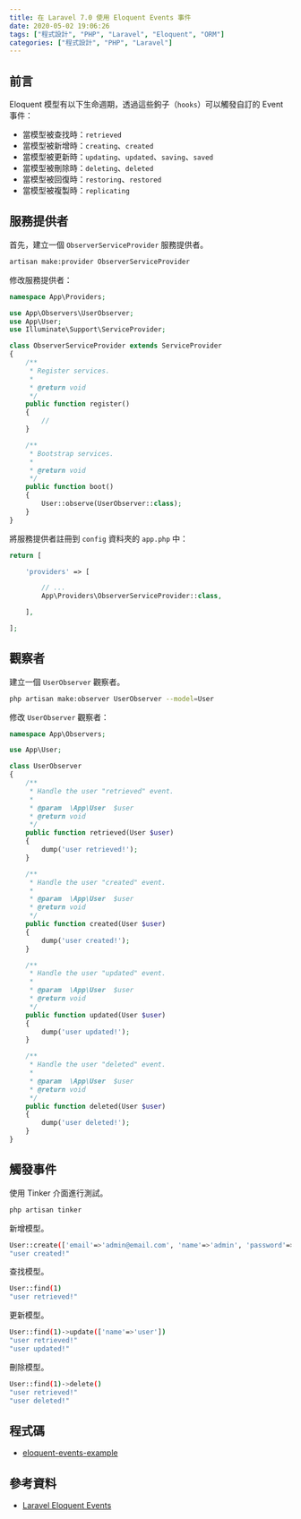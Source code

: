 ```yaml
---
title: 在 Laravel 7.0 使用 Eloquent Events 事件
date: 2020-05-02 19:06:26
tags: ["程式設計", "PHP", "Laravel", "Eloquent", "ORM"]
categories: ["程式設計", "PHP", "Laravel"]
---
```


## 前言

Eloquent 模型有以下生命週期，透過這些鉤子（`hooks`）可以觸發自訂的 Event 事件：

- 當模型被查找時：`retrieved`
- 當模型被新增時：`creating`、`created`
- 當模型被更新時：`updating`、`updated`、`saving`、`saved`
- 當模型被刪除時：`deleting`、`deleted`
- 當模型被回復時：`restoring`、`restored`
- 當模型被複製時：`replicating`

## 服務提供者

首先，建立一個 `ObserverServiceProvider` 服務提供者。

```bash
artisan make:provider ObserverServiceProvider
```

修改服務提供者：

```php
namespace App\Providers;

use App\Observers\UserObserver;
use App\User;
use Illuminate\Support\ServiceProvider;

class ObserverServiceProvider extends ServiceProvider
{
    /**
     * Register services.
     *
     * @return void
     */
    public function register()
    {
        //
    }

    /**
     * Bootstrap services.
     *
     * @return void
     */
    public function boot()
    {
        User::observe(UserObserver::class);
    }
}
```

將服務提供者註冊到 `config` 資料夾的 `app.php` 中：

```php
return [

    'providers' => [

        // ...
        App\Providers\ObserverServiceProvider::class,

    ],

];
```

## 觀察者

建立一個 `UserObserver` 觀察者。

```bash
php artisan make:observer UserObserver --model=User
```

修改 `UserObserver` 觀察者：

```php
namespace App\Observers;

use App\User;

class UserObserver
{
    /**
     * Handle the user "retrieved" event.
     *
     * @param  \App\User  $user
     * @return void
     */
    public function retrieved(User $user)
    {
        dump('user retrieved!');
    }

    /**
     * Handle the user "created" event.
     *
     * @param  \App\User  $user
     * @return void
     */
    public function created(User $user)
    {
        dump('user created!');
    }

    /**
     * Handle the user "updated" event.
     *
     * @param  \App\User  $user
     * @return void
     */
    public function updated(User $user)
    {
        dump('user updated!');
    }

    /**
     * Handle the user "deleted" event.
     *
     * @param  \App\User  $user
     * @return void
     */
    public function deleted(User $user)
    {
        dump('user deleted!');
    }
}
```

## 觸發事件

使用 Tinker 介面進行測試。

```bash
php artisan tinker
```

新增模型。

```bash
User::create(['email'=>'admin@email.com', 'name'=>'admin', 'password'=>'password'])
"user created!"
```

查找模型。

```bash
User::find(1)
"user retrieved!"
```

更新模型。

```bash
User::find(1)->update(['name'=>'user'])
"user retrieved!"
"user updated!"
```

刪除模型。

```bash
User::find(1)->delete()
"user retrieved!"
"user deleted!"
```

## 程式碼

- [eloquent-events-example](https://github.com/memochou1993/eloquent-events-example)

## 參考資料

- [Laravel Eloquent Events](https://laravel.com/docs/master/eloquent#events)
